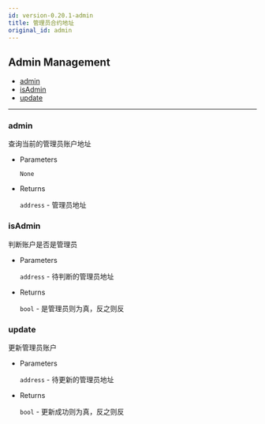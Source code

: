 ```yaml
---
id: version-0.20.1-admin
title: 管理员合约地址
original_id: admin
---
```


<h2 class="hover-list">Admin Management</h2>

- [admin](#admin)
- [isAdmin](#isAdmin)
- [update](#update)

* * *

### admin

查询当前的管理员账户地址

- Parameters
    
    `None`

- Returns
    
    `address` - 管理员地址

### isAdmin

判断账户是否是管理员

- Parameters
    
    `address` - 待判断的管理员地址

- Returns
    
    `bool` - 是管理员则为真，反之则反

### update

更新管理员账户

- Parameters
    
    `address` - 待更新的管理员地址

- Returns
    
    `bool` - 更新成功则为真，反之则反